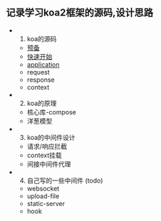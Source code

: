 
## 记录学习koa2框架的源码,设计思路 ##


* 1. koa的源码
    - [预备](https://github.com/lamwaiben/lamwaiben.github.io/tree/master/framework/koa/chapter01/01.md)
    - [快速开始](https://github.com/lamwaiben/lamwaiben.github.io/tree/master/framework/koa/chapter01/02.md)
    - [application](https://github.com/lamwaiben/lamwaiben.github.io/tree/master/framework/koa/chapter01/03.md)
    - request
    - response
    - context

* 2. koa的原理
    - 核心库-compose
    - 洋葱模型

* 3. koa的中间件设计
    - 请求/响应拦截
    - context挂载
    - 间接中间件代理
* 4. 自己写的一些中间件 (todo)
    - websocket
    - upload-file
    - static-server
    - hook